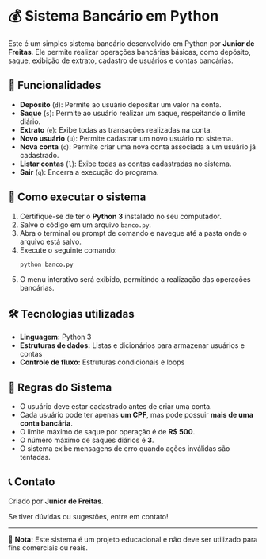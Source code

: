 # 💰 Sistema Bancário em Python

Este é um simples sistema bancário desenvolvido em Python por **Junior de Freitas**. Ele permite realizar operações bancárias básicas, como depósito, saque, exibição de extrato, cadastro de usuários e contas bancárias.

## 📌 Funcionalidades

- **Depósito** (`d`): Permite ao usuário depositar um valor na conta.
- **Saque** (`s`): Permite ao usuário realizar um saque, respeitando o limite diário.
- **Extrato** (`e`): Exibe todas as transações realizadas na conta.
- **Novo usuário** (`u`): Permite cadastrar um novo usuário no sistema.
- **Nova conta** (`c`): Permite criar uma nova conta associada a um usuário já cadastrado.
- **Listar contas** (`l`): Exibe todas as contas cadastradas no sistema.
- **Sair** (`q`): Encerra a execução do programa.

## 🚀 Como executar o sistema

1. Certifique-se de ter o **Python 3** instalado no seu computador.
2. Salve o código em um arquivo `banco.py`.
3. Abra o terminal ou prompt de comando e navegue até a pasta onde o arquivo está salvo.
4. Execute o seguinte comando:
   ```bash
   python banco.py
   ```
5. O menu interativo será exibido, permitindo a realização das operações bancárias.

## 🛠 Tecnologias utilizadas

- **Linguagem:** Python 3
- **Estruturas de dados:** Listas e dicionários para armazenar usuários e contas
- **Controle de fluxo:** Estruturas condicionais e loops

## 📌 Regras do Sistema

- O usuário deve estar cadastrado antes de criar uma conta.
- Cada usuário pode ter apenas **um CPF**, mas pode possuir **mais de uma conta bancária**.
- O limite máximo de saque por operação é de **R$ 500**.
- O número máximo de saques diários é **3**.
- O sistema exibe mensagens de erro quando ações inválidas são tentadas.

## 📞 Contato

Criado por **Junior de Freitas**.

Se tiver dúvidas ou sugestões, entre em contato!

---

📝 **Nota:** Este sistema é um projeto educacional e não deve ser utilizado para fins comerciais ou reais.

